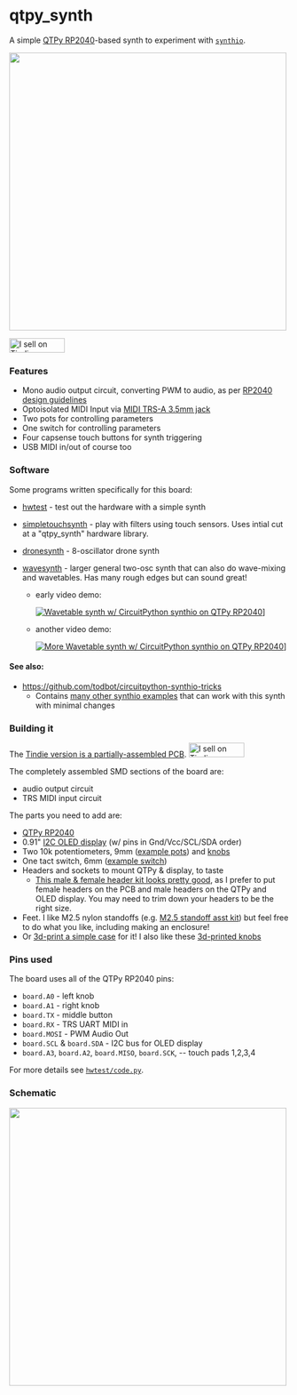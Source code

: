 # qtpy_synth

A simple [QTPy RP2040](https://learn.adafruit.com/adafruit-qt-py-2040/overview)-based
synth to experiment with [`synthio`](https://github.com/todbot/circuitpython-synthio-tricks).

<img width=500 src="./docs/qtpy_synth_case1.jpg">

<a href="https://www.tindie.com/stores/todbot/qtpy_synth?ref=offsite_badges&utm_source=sellers_todbot&utm_medium=badges&utm_campaign=badge_small"><img src="https://d2ss6ovg47m0r5.cloudfront.net/badges/tindie-smalls.png" alt="I sell on Tindie" width="100" height="26"></a>

### Features
 - Mono audio output circuit, converting PWM to audio, as per [RP2040 design guidelines](https://datasheets.raspberrypi.com/rp2040/hardware-design-with-rp2040.pdf#page=24)
 - Optoisolated MIDI Input via [MIDI TRS-A 3.5mm jack](https://www.perfectcircuit.com/make-noise-0-coast-midi-cable.html)
 - Two pots for controlling parameters
 - One switch for controlling parameters
 - Four capsense touch buttons for synth triggering
 - USB MIDI in/out of course too

### Software
Some programs written specifically for this board:

- [hwtest](./circuitpython/hwtest/code.py) - test out the hardware with a simple synth

- [simpletouchsynth](./circuitpython/simpletouchsynth) - play with filters using touch sensors. Uses intial cut at a "qtpy_synth" hardware library.

- [dronesynth](./circuitpython/dronesynth) - 8-oscillator drone synth

- [wavesynth](./circuitpython/wavesynth) - larger general two-osc synth that can also do wave-mixing and wavetables. Has many rough edges but can sound great!
  - early video demo:
  
    [![Wavetable synth w/ CircuitPython synthio on QTPy RP2040](http://img.youtube.com/vi/4hgDi6MNfsI/0.jpg)](https://www.youtube.com/watch?v=4hgDi6MNfsI)]
  - another video demo:
  
    [![More Wavetable synth w/ CircuitPython synthio on QTPy RP2040](http://img.youtube.com/vi/80yjwxscnnA/0.jpg)](https://www.youtube.com/watch?v=80yjwxscnnA)]


#### See also:
- https://github.com/todbot/circuitpython-synthio-tricks
  - Contains [many other synthio examples](https://github.com/todbot/circuitpython-synthio-tricks/tree/main/examples) that can work with this synth with minimal changes

### Building it

The [Tindie version is a partially-assembled PCB](https://www.tindie.com/products/todbot/qtpy_synth/). <a href="https://www.tindie.com/stores/todbot/qtpy_synth?ref=offsite_badges&utm_source=sellers_todbot&utm_medium=badges&utm_campaign=badge_small"><img src="https://d2ss6ovg47m0r5.cloudfront.net/badges/tindie-smalls.png" alt="I sell on Tindie" width="100" height="26"></a>


The completely assembled SMD sections of the board are:

* audio output circuit
* TRS MIDI input circuit

The parts you need to add are:

* [QTPy RP2040](https://www.adafruit.com/product/4900)
* 0.91" [I2C OLED display](https://amzn.to/3KDmy73) (w/ pins in Gnd/Vcc/SCL/SDA order)
* Two 10k potentiometers, 9mm  ([example pots](https://amzn.to/3DYYJm5)) and [knobs](https://amzn.to/3QAkSyR)
* One tact switch, 6mm ([example switch](https://amzn.to/47nJaSN))
* Headers and sockets to mount QTPy & display, to taste
  * [This male & female header kit looks pretty good](https://amzn.to/3qqbtiO),
    as I prefer to put female headers on the PCB and male headers on the QTPy and OLED display.
    You may need to trim down your headers to be the right size.
* Feet. I like M2.5 nylon standoffs  (e.g. [M2.5 standoff asst kit](https://amzn.to/45qVjFb))
  but feel free to do what you like, including making an enclosure!
* Or [3d-print a simple case](https://www.printables.com/model/757087-case-for-qtpy_synth-circuitpython-synthesizer) for it! I also like these [3d-printed knobs](https://www.thingiverse.com/thing:5759656)



### Pins used

The board uses all of the QTPy RP2040 pins:

* `board.A0` - left knob
* `board.A1` - right knob
* `board.TX` - middle button
* `board.RX` - TRS UART MIDI in
* `board.MOSI` - PWM Audio Out
* `board.SCL` & `board.SDA` - I2C bus for OLED display
* `board.A3`, `board.A2`, `board.MISO`, `board.SCK`,  -- touch pads 1,2,3,4

For more details see [`hwtest/code.py`](https://github.com/todbot/qtpy_synth/tree/main/circuitpython/hwtest/code.py).

### Schematic

[<img src="./schematics/qtpy_synth_proto2b_sch.png" width=500>](./schematics/qtpy_synth_proto2b_sch.pdf)
